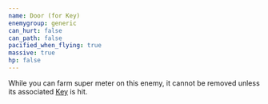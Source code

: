 ```yaml
---
name: Door (for Key)
enemygroup: generic
can_hurt: false
can_path: false
pacified_when_flying: true
massive: true
hp: false
---
```


While you can farm super meter on this enemy, it cannot be removed unless its associated [Key](#enemy-key-for-door) is hit.
